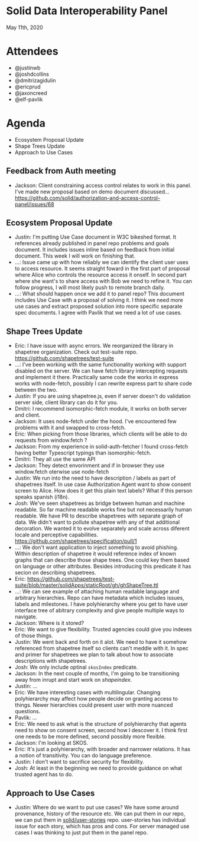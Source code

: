 # Solid Data Interoperability Panel
May 11th, 2020

# Attendees

* @justinwb
* @joshdcollins
* @dmitrizagidulin
* @ericprud
* @jaxoncreed
* @elf-pavlik

# Agenda

- Ecosystem Proposal Update
- Shape Trees Update
- Approach to Use Cases


## Feedback from Auth meeting

- Jackson: Client constraining access control relates to work in this panel. I've made new proposal based on demo document discussed... https://github.com/solid/authorization-and-access-control-panel/issues/68

## Ecosystem Proposal Update

- Justin: I'm putting Use Case document in W3C bikeshed format. It references already published in panel repo problems and goals document. It includes issues inline based on feedback from initial document. This week I will work on finishing that.
- ...: Issue came up with how reliably we can identify the client user uses to access resource. It seems straight foward in the first part of proposal where Alice who controls the resource access it onself. In second part where she want's to share access with Bob we need to refine it. You can follow progress, I will most likely push to remote branch daily.
- ...: What should happen once we add it to panel repo? This document includes Use Case with a proposal of solving it. I think we need more use cases and extract proposed solution into more specific separate spec documents. I agree with Pavlik that we need a lot of use cases.

## Shape Trees Update

- Eric: I have issue with async errors. We reorganized the library in shapetree organization. Check out test-suite repo. https://github.com/shapetrees/test-suite
- ...: I've been working with the same functionality working with support disabled on the server. We can have fetch library intercepting requests and implement it there. Practically same code the works in express works with node-fetch, possibly I can rewrite express part to share code between the two.
- Justin: If you are using shapetree.js, even if server doesn't do validation server side, client library can do it for you.
- Dmitri: I recommend isomorphic-fetch module, it works on both server and client.
- Jackson: It uses node-fetch under the hood. I've encountered few problems with it and swapped to cross-fetch.
- Eric: When picking from those libraries, which clients will be able to do requests from window.fetch ?
- Jackson: From my experience in solid-auth-fetcher I found cross-fetch having better Typescript typings than isomorphic-fetch.
- Dmitri: They all use the same API
- Jackson: They detect envorinment and if in browser they use window.fetch oterwise use node-fetch
- Justin: We run into the need to have description / labels as part of shapetrees itself. In use case Authorization Agent want to show consent screen to Alice. How does it get this plain text labels? What if this person speaks spanish (i18n).
- Josh: We've seen shapetrees as bridge between human and machine readable. So far machine readable works fine but not necessarily human readable. We have PR to describe shapetrees with separate graph of data. We didn't want to pollute shapetree with any of that additional decoration. We wanted it to evolve separately and scale across diferent locale and perceptive capabilities. https://github.com/shapetrees/specification/pull/1
- ...: We don't want application to inject something to avoid phishing. Within description of shapetree it would reference index of known graphs that can describe those shape trees. One could key them based on language or other attributes. Besides introducing this predicate it has secion on describing shapetrees.
- Eric: https://github.com/shapetrees/test-suite/blob/master/solidApps/staticRoot/gh/ghShapeTree.ttl
- ...: We can see example of attaching human readable language and arbitrary hierarchies. Repo can have metadata which includes issues, labels and milestones. I have polyhierarchy where you get to have user interface tree of abitrary complexity and give people multiple ways to navigate.
- Jackson: Where is it stored?
- Eric: We want to give flexibility. Trusted agencies could give you indexes of those things.
- Justin: We went back and forth on it alot. We need to have it somehow referenced from shapetree itself so clients can't meddle with it. In spec and primer for shapetrees we plan to talk about how to associate descriptions with shapetrees.
- Josh: We only include optinal `skosIndex` predicate.
- Jackson: In the next couple of months, I'm going to be transitioning away from inrupt and start work on *shapeindex*.
- Justin: ...
- Eric: We have interesting cases with multilingular. Changing polyhierarchy may affect how people decide on granting access to things. Newer hierarchies could present user with more nuanced questions.
- Pavlik: ...
- Eric: We need to ask what is the structure of polyhierarchy that agents need to show on consent screen, second how I descover it. I think first one needs to be more defined, second possibly more flexible.
- Jackson: I'm looking at SKOS.
- Eric: It's just a polyhierarchy, with broader and narrower relations. It has a notion of transitivity. You can do language preference.
- Justin: I don't want to sacrifice security for flexibility.
- Josh: At least in the beginning we need to provide guidance on what trusted agent has to do.

## Approach to Use Cases

- Justin: Where do we want to put use cases? We have some around provenance, history of the resource etc. We can put them in our repo, we can put them in [solid/user-stories](https://github.com/solid/user-stories) repo. user-stories has individual issue for each story, which has pros and cons. For server managed use cases I was thinking to just put them in the panel repo.
